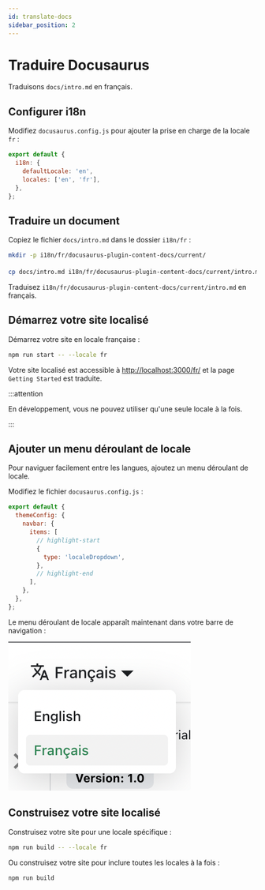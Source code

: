 ```yaml
---
id: translate-docs
sidebar_position: 2
---
```


# Traduire Docusaurus

Traduisons `docs/intro.md` en français.

## Configurer i18n

Modifiez `docusaurus.config.js` pour ajouter la prise en charge de la locale `fr` :

```js title="docusaurus.config.js"
export default {
  i18n: {
    defaultLocale: 'en',
    locales: ['en', 'fr'],
  },
};
```

## Traduire un document

Copiez le fichier `docs/intro.md` dans le dossier `i18n/fr` :

```bash
mkdir -p i18n/fr/docusaurus-plugin-content-docs/current/

cp docs/intro.md i18n/fr/docusaurus-plugin-content-docs/current/intro.md
```

Traduisez `i18n/fr/docusaurus-plugin-content-docs/current/intro.md` en français.

## Démarrez votre site localisé

Démarrez votre site en locale française :

```bash
npm run start -- --locale fr
```

Votre site localisé est accessible à [http://localhost:3000/fr/](http://localhost:3000/fr/) et la page `Getting Started` est traduite.

:::attention

En développement, vous ne pouvez utiliser qu'une seule locale à la fois.

:::

## Ajouter un menu déroulant de locale

Pour naviguer facilement entre les langues, ajoutez un menu déroulant de locale.

Modifiez le fichier `docusaurus.config.js` :

```js title="docusaurus.config.js"
export default {
  themeConfig: {
    navbar: {
      items: [
        // highlight-start
        {
          type: 'localeDropdown',
        },
        // highlight-end
      ],
    },
  },
};
```

Le menu déroulant de locale apparaît maintenant dans votre barre de navigation :

![Menu déroulant de locale](./img/localeDropdown.png)

## Construisez votre site localisé

Construisez votre site pour une locale spécifique :

```bash
npm run build -- --locale fr
```

Ou construisez votre site pour inclure toutes les locales à la fois :

```bash
npm run build
```